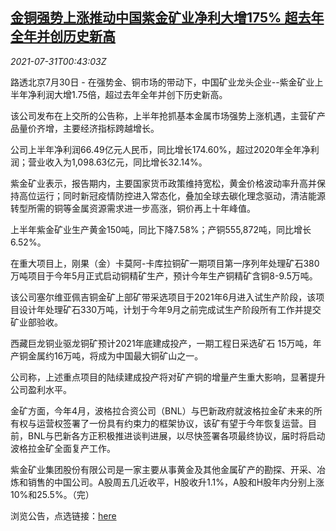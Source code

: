 <!--1627693263000-->
[金铜强势上涨推动中国紫金矿业净利大增175% 超去年全年并创历史新高](https://cn.reuters.com/article/zijin-1h-record-profit-0731-idCNKBS2F100S)
------

<div><i>2021-07-31T00:43:03Z</i></div><p>路透北京7月30日 - 在强势金、铜市场的带动下，中国矿业龙头企业--紫金矿业上半年净利润大增1.75倍，超过去年全年并创下历史新高。</p><p>该公司发布在上交所的公告称，上半年抢抓基本金属市场强势上涨机遇，主营矿产品量价齐增，主要经济指标跨越增长。</p><p>公司上半年净利润66.49亿元人民币，同比增长174.60%，超过2020年全年净利润；营业收入为1,098.63亿元，同比增长32.14%。</p><p>紫金矿业表示，报告期内，主要国家货币政策维持宽松，黄金价格波动率升高并保持高位运行；同时新冠疫情防控进入常态化，叠加全球去碳化理念驱动，清洁能源转型所需的铜等金属资源需求进一步高涨，铜价再上十年峰值。</p><p>上半年紫金矿业生产黄金150吨，同比下降7.58%；产铜555,872吨，同比增长6.52%。</p><p>在重大项目上，刚果（金）卡莫阿-卡库拉铜矿一期项目第一序列年处理矿石380万吨项目于今年5月正式启动铜精矿生产，预计今年生产铜精矿含铜8-9.5万吨。</p><p>该公司塞尔维亚佩吉铜金矿上部矿带采选项目于2021年6月进入试生产阶段，该项目设计年处理矿石330万吨，计划于今年9月之前完成试生产阶段所有工作并提交矿业部验收。</p><p>西藏巨龙铜业驱龙铜矿预计2021年底建成投产，一期工程日采选矿石 15万吨，年产铜金属约16万吨，将成为中国最大铜矿山之一。</p><p>公司称，上述重点项目的陆续建成投产将对矿产铜的增量产生重大影响，显著提升公司盈利水平。</p><p>金矿方面，今年4月，波格拉合资公司（BNL）与巴新政府就波格拉金矿未来的所有权与运营权签署了一份具有约束力的框架协议，该矿有望于今年恢复运营。目前，BNL与巴新各方正积极推进谈判进展，以尽快签署各项最终协议，届时将启动波格拉金矿全面复产工作。</p><p>紫金矿业集团股份有限公司是一家主要从事黄金及其他金属矿产的勘探、开采、冶炼和销售的中国公司。A股周五几近收平，H股收升1.1%，A股和H股年内分别上涨10%和25.5%。（完）</p><p>浏览公告，点选链接：<a href="http://static.sse.com.cn/disclosure/listedinfo/announcement/c/new/2021-07-31/601899_20210731_2_Pt3XCbgE.pdf">here</a></p>

